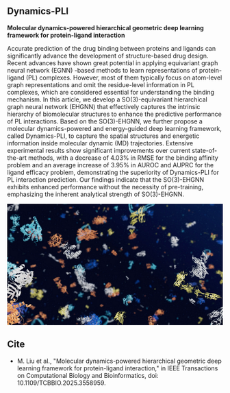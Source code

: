 ## Dynamics-PLI


**Molecular dynamics-powered hierarchical geometric deep learning framework for protein-ligand interaction**

Accurate prediction of the drug binding between proteins and ligands can significantly advance the development of structure-based drug design. Recent advances have shown great potential in applying equivariant graph neural network (EGNN) -based methods to learn representations of protein-ligand (PL) complexes. However, most of them typically focus on atom-level graph representations and omit the residue-level information in PL complexes, which are considered essential for understanding the binding mechanism. In this article, we develop a SO(3)-equivariant hierarchical graph neural network (EHGNN) that effectively captures the intrinsic hierarchy of biomolecular structures to enhance the predictive performance of PL interactions. Based on the SO(3)-EHGNN, we further propose a molecular dynamics-powered and energy-guided deep learning framework, called Dynamics-PLI, to capture the spatial structures and energetic information inside molecular dynamic (MD) trajectories. Extensive experimental results show significant improvements over current state-of-the-art methods, with a decrease of 4.03% in RMSE for the binding affinity problem and an average increase of 3.95% in AUROC and AUPRC for the ligand efficacy problem, demonstrating the superiority of Dynamics-PLI for PL interaction prediction. Our findings indicate that the SO(3)-EHGNN exhibits enhanced performance without the necessity of pre-training, emphasizing the inherent analytical strength of SO(3)-EHGNN.

![Protein Space and Conformations](https://github.com/AspirinCode/awesome-AI4MolConformation-MD/blob/main/figure/afpro.png)













## Cite

* M. Liu et al., "Molecular dynamics-powered hierarchical geometric deep learning framework for protein-ligand interaction," in IEEE Transactions on Computational Biology and Bioinformatics, doi: 10.1109/TCBBIO.2025.3558959.






